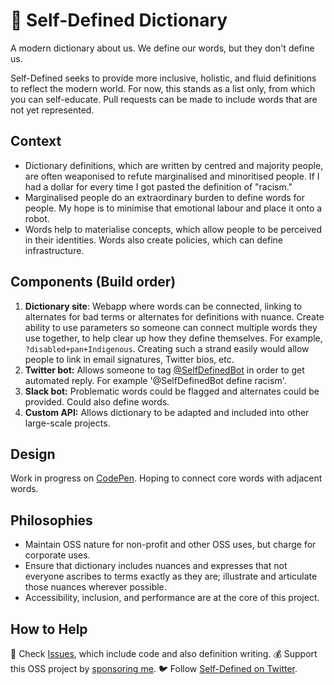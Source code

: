 # 📕 Self-Defined Dictionary
A modern dictionary about us. We define our words, but they don't define us.

Self-Defined seeks to provide more inclusive, holistic, and fluid definitions to reflect the modern world.
For now, this stands as a list only, from which you can self-educate. Pull requests can be made to include words that are not yet represented.

## Context
- Dictionary definitions, which are written by centred and majority people, are often weaponised to refute marginalised and minoritised people. If I had a dollar for every time I got pasted the definition of "racism." 
- Marginalised people do an extraordinary burden to define words for people. My hope is to minimise that emotional labour and place it onto a robot.
- Words help to materialise concepts, which allow people to be perceived in their identities. Words also create policies, which can define infrastructure.

## Components (Build order)
1. **Dictionary site**: Webapp where words can be connected, linking to alternates for bad terms or alternates for definitions with nuance. Create ability to use parameters so someone can connect multiple words they use together, to help clear up how they define themselves. For example, `?disabled+pan+Indigenous`. Creating such a strand easily would allow people to link in email signatures, Twitter bios, etc.
2. **Twitter bot:** Allows someone to tag [@SelfDefinedBot](https://twitter.com/SelfDefinedBot) in order to get automated reply. For example '@SelfDefinedBot define racism'.
3. **Slack bot:** Problematic words could be flagged and alternates could be provided. Could also define words.
4. **Custom API:** Allows dictionary to be adapted and included into other large-scale projects. 

## Design
Work in progress on [CodePen](https://codepen.io/tatianamac/pen/zYOqZRp). Hoping to connect core words with adjacent words.

## Philosophies
- Maintain OSS nature for non-profit and other OSS uses, but charge for corporate uses.
- Ensure that dictionary includes nuances and expresses that not everyone ascribes to terms exactly as they are; illustrate and articulate those nuances wherever possible.
- Accessibility, inclusion, and performance are at the core of this project.

## How to Help
🐛 Check [Issues](https://github.com/tatianamac/selfdefined/issues), which include code and also definition writing.
💰 Support this OSS project by [sponsoring me](https://github.com/users/tatianamac/sponsorship).
🐦 Follow [Self-Defined on Twitter](https://twitter.com/selfdefinedapp).
